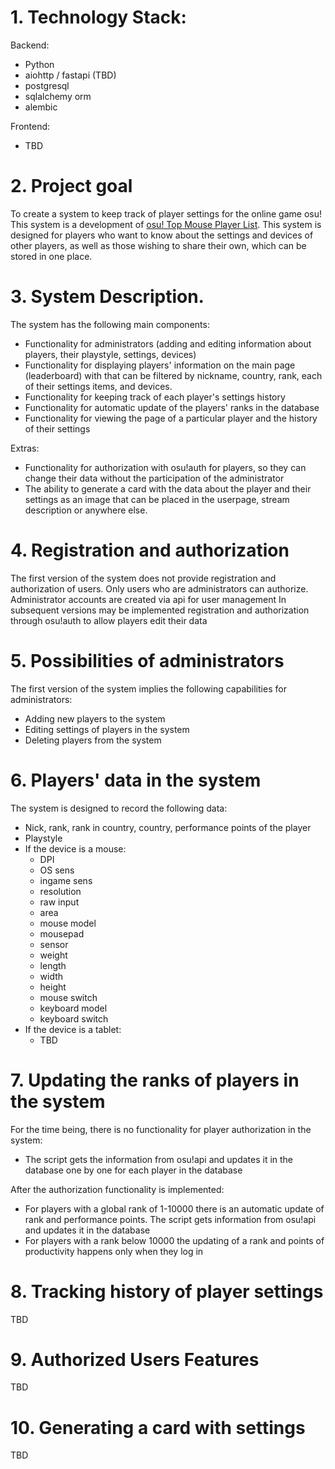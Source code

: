 # 1. Technology Stack:
   
Backend:
- Python
- aiohttp / fastapi (TBD)
- postgresql 
- sqlalchemy orm
- alembic

Frontend:
- TBD

# 2. Project goal

To create a system to keep track of player settings for the online game osu! This system is a development of [osu! Top Mouse Player List](https://docs.google.com/spreadsheets/d/1EOWc7kf9TdyvT31VfzlY284udUNOrtz0uyRtQ2t4MHY/edit#gid=0). This system is designed for players who want to know about the settings and devices of other players, as well as those wishing to share their own, which can be stored in one place.

# 3. System Description.

The system has the following main components:
- Functionality for administrators (adding and editing information about players, their playstyle, settings, devices)
- Functionality for displaying players' information on the main page (leaderboard) with that can be filtered by nickname, country, rank, each of their settings items, and devices.
- Functionality for keeping track of each player's settings history
- Functionality for automatic update of the players' ranks in the database
- Functionality for viewing the page of a particular player and the history of their settings

Extras:
- Functionality for authorization with osu!auth for players, so they can change their data without the participation of the administrator
- The ability to generate a card with the data about the player and their settings as an image that can be placed in the userpage, stream description or anywhere else.

# 4. Registration and authorization
   
The first version of the system does not provide registration and authorization of users. Only users who are administrators can authorize. Administrator accounts are created via api for user management
In subsequent versions may be implemented registration and authorization through osu!auth to allow players edit their data

# 5. Possibilities of administrators
   
The first version of the system implies the following capabilities for administrators:
- Adding new players to the system
- Editing settings of players in the system
- Deleting players from the system

# 6. Players' data in the system
   
The system is designed to record the following data:
- Nick, rank, rank in country, country, performance points of the player
- Playstyle
- If the device is a mouse:
   - DPI
   - OS sens
   - ingame sens
   - resolution
   - raw input
   - area
   - mouse model
   - mousepad
   - sensor
   - weight
   - length
   - width
   - height
   - mouse switch
   - keyboard model
   - keyboard switch
- If the device is a tablet:
   - TBD

# 7. Updating the ranks of players in the system
   
For the time being, there is no functionality for player authorization in the system:
- The script gets the information from osu!api and updates it in the database one by one for each player in the database

After the authorization functionality is implemented:
- For players with a global rank of 1-10000 there is an automatic update of rank and performance points. The script gets information from osu!api and updates it in the database
- For players with a rank below 10000 the updating of a rank and points of productivity happens only when they log in

# 8. Tracking history of player settings

TBD

# 9.  Authorized Users Features

TBD

# 10.  Generating a card with settings

TBD


